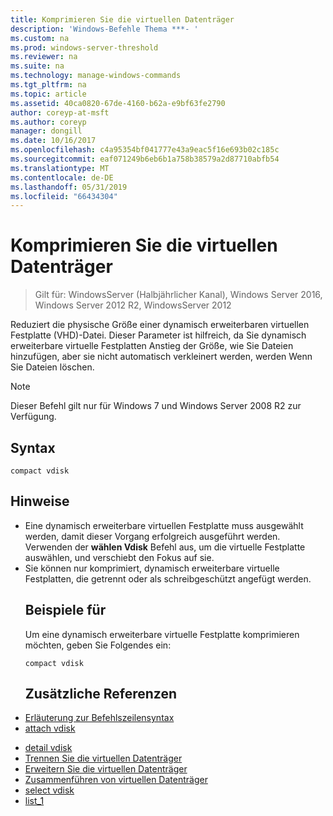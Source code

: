 ```yaml
---
title: Komprimieren Sie die virtuellen Datenträger
description: 'Windows-Befehle Thema ***- '
ms.custom: na
ms.prod: windows-server-threshold
ms.reviewer: na
ms.suite: na
ms.technology: manage-windows-commands
ms.tgt_pltfrm: na
ms.topic: article
ms.assetid: 40ca0820-67de-4160-b62a-e9bf63fe2790
author: coreyp-at-msft
ms.author: coreyp
manager: dongill
ms.date: 10/16/2017
ms.openlocfilehash: c4a95354bf041777e43a9eac5f16e693b02c185c
ms.sourcegitcommit: eaf071249b6eb6b1a758b38579a2d87710abfb54
ms.translationtype: MT
ms.contentlocale: de-DE
ms.lasthandoff: 05/31/2019
ms.locfileid: "66434304"
---
```

# <a name="compact-vdisk"></a>Komprimieren Sie die virtuellen Datenträger

>Gilt für: WindowsServer (Halbjährlicher Kanal), Windows Server 2016, Windows Server 2012 R2, WindowsServer 2012

Reduziert die physische Größe einer dynamisch erweiterbaren virtuellen Festplatte (VHD)-Datei. Dieser Parameter ist hilfreich, da Sie dynamisch erweiterbare virtuelle Festplatten Anstieg der Größe, wie Sie Dateien hinzufügen, aber sie nicht automatisch verkleinert werden, werden Wenn Sie Dateien löschen.
> [!NOTE]
> Dieser Befehl gilt nur für Windows 7 und Windows Server 2008 R2 zur Verfügung.
> ## <a name="syntax"></a>Syntax
> ```
> compact vdisk
> ```
> ## <a name="remarks"></a>Hinweise
> - Eine dynamisch erweiterbare virtuellen Festplatte muss ausgewählt werden, damit dieser Vorgang erfolgreich ausgeführt werden. Verwenden der **wählen Vdisk** Befehl aus, um die virtuelle Festplatte auswählen, und verschiebt den Fokus auf sie.
> - Sie können nur komprimiert, dynamisch erweiterbare virtuelle Festplatten, die getrennt oder als schreibgeschützt angefügt werden.
>   ## <a name="BKMK_Examples"></a>Beispiele für
>   Um eine dynamisch erweiterbare virtuelle Festplatte komprimieren möchten, geben Sie Folgendes ein:
>   ```
>   compact vdisk
>   ```
>   ## <a name="additional-references"></a>Zusätzliche Referenzen
> - [Erläuterung zur Befehlszeilensyntax](command-line-syntax-key.md)
> - [attach vdisk](attach-vdisk.md)

-   [detail vdisk](detail-vdisk.md)
-   [Trennen Sie die virtuellen Datenträger](detach-vdisk.md)
-   [Erweitern Sie die virtuellen Datenträger](expand-vdisk.md)
-   [Zusammenführen von virtuellen Datenträger](merge-vdisk.md)
-   [select vdisk](select-vdisk.md)
-   [list_1](list_1.md)
